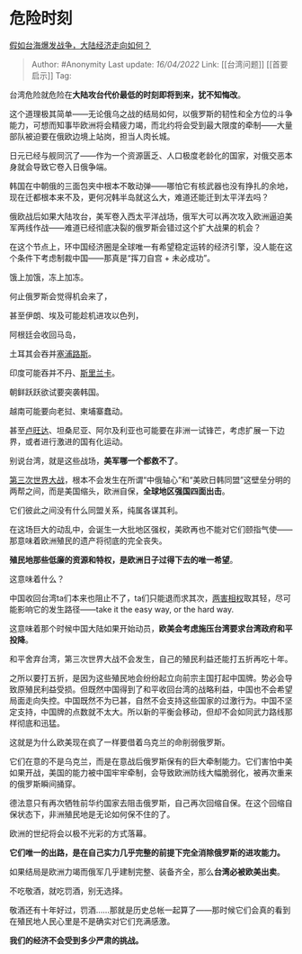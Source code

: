 # 危险时刻
[假如台海爆发战争，大陆经济走向如何？](https://www.zhihu.com/question/367079710/answer/2433842686)

> Author: #Anonymity
> Last update: *16/04/2022*
> Link: [[台湾问题]] [[首要启示]]
> Tag:

台湾危险就危险在**大陆攻台代价最低的时刻即将到来，犹不知悔改**。

这个道理极其简单——无论俄乌之战的结局如何，以俄罗斯的韧性和全方位的斗争能力，可想而知事毕欧洲将会精疲力竭，而北约将会受到最大限度的牵制——大量部队被迫要在俄欧边境上站岗，担当人肉长城。

日元已经与舰同沉了——作为一个资源匮乏、人口极度老龄化的国家，对俄交恶本身就会导致它卷入日俄争端。

韩国在中朝俄的三面包夹中根本不敢动弹——哪怕它有核武器也没有挣扎的余地，现在迁都根本来不及，更何况韩半岛就这么大，难道还能迁到太平洋去吗？

俄欧战后如果大陆攻台，美军卷入西太平洋战场，俄军大可以再次攻入欧洲逼迫美军两线作战——难道已经彻底决裂的俄罗斯会错过这个扩大战果的机会？

在这个节点上，环中国经济圈是全球唯一有希望稳定运转的经济引擎，没人能在这个条件下考虑制裁中国——那真是“挥刀自宫 + 未必成功”。

饿上加饿，冻上加冻。

何止俄罗斯会觉得机会来了，

甚至伊朗、埃及可能趁机进攻以色列，

阿根廷会收回马岛，

土耳其会吞并[塞浦路斯](https://www.zhihu.com/search?q=%E5%A1%9E%E6%B5%A6%E8%B7%AF%E6%96%AF&search_source=Entity&hybrid_search_source=Entity&hybrid_search_extra=%7B%22sourceType%22%3A%22answer%22%2C%22sourceId%22%3A2433842686%7D)。

印度可能吞并不丹、[斯里兰卡](https://www.zhihu.com/search?q=%E6%96%AF%E9%87%8C%E5%85%B0%E5%8D%A1&search_source=Entity&hybrid_search_source=Entity&hybrid_search_extra=%7B%22sourceType%22%3A%22answer%22%2C%22sourceId%22%3A2433842686%7D)。

朝鲜跃跃欲试要突袭韩国。

越南可能要向老挝、柬埔寨蠢动。

甚至[卢旺达](https://www.zhihu.com/search?q=%E5%8D%A2%E6%97%BA%E8%BE%BE&search_source=Entity&hybrid_search_source=Entity&hybrid_search_extra=%7B%22sourceType%22%3A%22answer%22%2C%22sourceId%22%3A2433842686%7D)、坦桑尼亚、阿尔及利亚也可能要在非洲一试锋芒，考虑扩展一下边界，或者进行激进的国有化运动。

别说台湾，就是这些战场，**美军哪一个都救不了**。

[第三次世界大战](https://www.zhihu.com/search?q=%E7%AC%AC%E4%B8%89%E6%AC%A1%E4%B8%96%E7%95%8C%E5%A4%A7%E6%88%98&search_source=Entity&hybrid_search_source=Entity&hybrid_search_extra=%7B%22sourceType%22%3A%22answer%22%2C%22sourceId%22%3A2433842686%7D)，根本不会发生在所谓“中俄轴心”和“美欧日韩同盟”这壁垒分明的两帮之间，而是美国缩头，欧洲自保，**全球地区强国四面出击**。

它们彼此之间没有什么同盟关系，纯属各谋其利。

在这场巨大的动乱中，会诞生一大批地区强权，美欧再也不能对它们颐指气使——那意味着欧洲殖民的遗产将彻底的完全丧失。

**殖民地那些低廉的资源和特权，是欧洲日子过得下去的唯一希望**。

这意味着什么？

中国收回台湾ta们本来也阻止不了，ta们只能退而求其次，[两害相权](https://www.zhihu.com/search?q=%E4%B8%A4%E5%AE%B3%E7%9B%B8%E6%9D%83&search_source=Entity&hybrid_search_source=Entity&hybrid_search_extra=%7B%22sourceType%22%3A%22answer%22%2C%22sourceId%22%3A2433842686%7D)取其轻，尽可能影响它的发生路径——take it the easy way, or the hard way.

这意味着那个时候中国大陆如果开始动员，**欧美会考虑施压台湾要求台湾政府和平投降**。

和平舍弃台湾，第三次世界大战不会发生，自己的殖民利益还能打五折再吃十年。

之所以要打五折，是因为这些殖民地会纷纷起立向前宗主国打起中国牌。势必会导致原殖民利益受损。但既然中国得到了和平收回台湾的战略利益，中国也不会希望局面走向失控。中国既然不为已甚，自然不会支持这些国家的过激行为。中国不坚定支持，中国牌的点数就不太大。所以新的平衡会移动，但却不会如同武力路线那样彻底和迅猛。

这就是为什么欧美现在疯了一样要借着乌克兰的命削弱俄罗斯。

它们在意的不是乌克兰，而是在意战后俄罗斯保有的巨大牵制能力。它们害怕中美如果开战，美国的能力被中国牢牢牵制，会导致欧洲防线大幅脆弱化，被再次重来的俄罗斯瞬间捅穿。

德法意只有再次牺牲前华约国家去阻击俄罗斯，自己再次回缩自保。在这个回缩自保状态下，非洲殖民地是无论如何保不住的了。

欧洲的世纪将会以极不光彩的方式落幕。

**它们唯一的出路，是在自己实力几乎完整的前提下完全消除俄罗斯的进攻能力。**

如果结局是欧洲力竭而俄军几乎建制完整、装备齐全，那么**台湾必被欧美出卖**。

不吃敬酒，就吃罚酒，别无选择。

敬酒还有十年好过，罚酒……那就是历史总帐一起算了——那时候它们会真的看到在殖民地人民心里是不是确实对它们充满感激。

**我们的经济不会受到多少严肃的挑战。**
